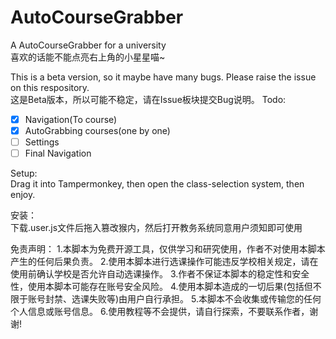 # AutoCourseGrabber
A AutoCourseGrabber for a university  
喜欢的话能不能点亮右上角的小星星喵~

This is a beta version, so it maybe have many bugs. Please raise the issue on this respository.   
这是Beta版本，所以可能不稳定，请在Issue板块提交Bug说明。
Todo:
- [x] Navigation(To course)
- [x] AutoGrabbing courses(one by one)
- [ ] Settings
- [ ] Final Navigation

Setup:  
Drag it into Tampermonkey, then open the class-selection system, then enjoy.

安装：  
下载.user.js文件后拖入篡改猴内，然后打开教务系统同意用户须知即可使用

免责声明：
1.本脚本为免费开源工具，仅供学习和研究使用，作者不对使用本脚本产生的任何后果负责。
2.使用本脚本进行选课操作可能违反学校相关规定，请在使用前确认学校是否允许自动选课操作。
3.作者不保证本脚本的稳定性和安全性，使用本脚本可能存在账号安全风险。
4.使用本脚本造成的一切后果(包括但不限于账号封禁、选课失败等)由用户自行承担。
5.本脚本不会收集或传输您的任何个人信息或账号信息。
6.使用教程等不会提供，请自行探索，不要联系作者，谢谢!
